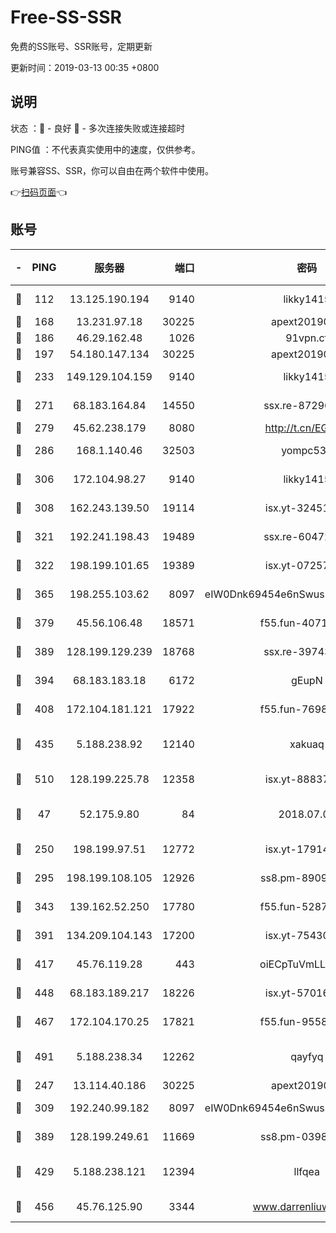 # Free-SS-SSR

免费的SS账号、SSR账号，定期更新

更新时间：2019-03-13 00:35 +0800

## 说明

状态     ：🙂 - 良好 🙁 - 多次连接失败或连接超时

PING值   ：不代表真实使用中的速度，仅供参考。

账号兼容SS、SSR，你可以自由在两个软件中使用。

👉[扫码页面](https://liesauer.github.io/Free-SS-SSR/)👈

## 账号

|-|PING|服务器|端口|密码|加密方式|区域|
|:----:|:----:|:-----:|-----:|:----:|:----:|:----:|
|🙂|112|13.125.190.194|9140|likky1415|aes-256-cfb|KR|
|🙂|168|13.231.97.18|30225|apext2019006|chacha20|JP|
|🙂|186|46.29.162.48|1026|91vpn.cf|rc4-md5|RU|
|🙂|197|54.180.147.134|30225|apext2019006|chacha20|KR|
|🙂|233|149.129.104.159|9140|likky1415|aes-256-cfb|HK|
|🙂|271|68.183.164.84|14550|ssx.re-87296027|aes-256-cfb|US|
|🙂|279|45.62.238.179|8080|http://t.cn/EGJIyrl|rc4-md5|CA|
|🙂|286|168.1.140.46|32503|yompc535|aes-256-cfb|AU|
|🙂|306|172.104.98.27|9140|likky1415|aes-256-cfb|JP|
|🙂|308|162.243.139.50|19114|isx.yt-32451698|aes-256-cfb|US|
|🙂|321|192.241.198.43|19489|ssx.re-60472532|aes-256-cfb|US|
|🙂|322|198.199.101.65|19389|isx.yt-07257333|aes-256-cfb|US|
|🙂|365|198.255.103.62|8097|eIW0Dnk69454e6nSwuspv9DmS201tQ0D|aes-256-cfb|US|
|🙂|379|45.56.106.48|18571|f55.fun-40716763|aes-256-cfb|US|
|🙂|389|128.199.129.239|18768|ssx.re-39743458|aes-256-cfb|SG|
|🙂|394|68.183.183.18|6172|gEupN|aes-256-cfb|SG|
|🙂|408|172.104.181.121|17922|f55.fun-76980489|aes-256-cfb|SG|
|🙂|435|5.188.238.92|12140|xakuaq|chacha20-ietf-poly1305|BR|
|🙂|510|128.199.225.78|12358|isx.yt-88837839|aes-256-cfb|SG|
|🙂|47|52.175.9.80|84|2018.07.07|chacha20-ietf-poly1305|HK|
|🙂|250|198.199.97.51|12772|isx.yt-17914750|aes-256-cfb|US|
|🙂|295|198.199.108.105|12926|ss8.pm-89091536|aes-256-cfb|US|
|🙂|343|139.162.52.250|17780|f55.fun-52870038|aes-256-cfb|SG|
|🙂|391|134.209.104.143|17200|isx.yt-75430258|aes-256-cfb|SG|
|🙂|417|45.76.119.28|443|oiECpTuVmLLxk4Ts|aes-256-cfb|AU|
|🙂|448|68.183.189.217|18226|isx.yt-57016658|aes-256-cfb|SG|
|🙂|467|172.104.170.25|17821|f55.fun-95583566|aes-256-cfb|SG|
|🙂|491|5.188.238.34|12262|qayfyq|chacha20-ietf-poly1305|BR|
|🙁|247|13.114.40.186|30225|apext2019006|chacha20|JP|
|🙁|309|192.240.99.182|8097|eIW0Dnk69454e6nSwuspv9DmS201tQ0D|aes-256-cfb|US|
|🙁|389|128.199.249.61|11669|ss8.pm-03986540|aes-256-cfb|SG|
|🙁|429|5.188.238.121|12394|llfqea|chacha20-ietf-poly1305|BR|
|🙁|456|45.76.125.90|3344|www.darrenliuwei.com|aes-256-cfb|AU|
